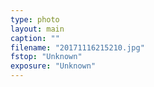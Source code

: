 ```yaml
---
type: photo
layout: main
caption: ""
filename: "20171116215210.jpg"
fstop: "Unknown"
exposure: "Unknown"
---
```

